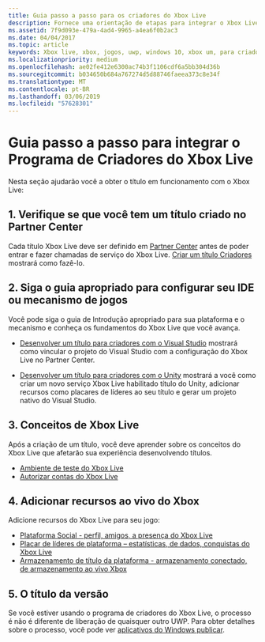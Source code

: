 ```yaml
---
title: Guia passo a passo para os criadores do Xbox Live
description: Fornece uma orientação de etapas para integrar o Xbox Live para o programa de criadores.
ms.assetid: 7f9d093e-479a-4ad4-9965-a4ea6f0b2ac3
ms.date: 04/04/2017
ms.topic: article
keywords: Xbox live, xbox, jogos, uwp, windows 10, xbox um, para criadores
ms.localizationpriority: medium
ms.openlocfilehash: ae02fe412e6300ac74b3f1106cdf6a5bb304d36b
ms.sourcegitcommit: b034650b684a767274d5d88746faeea373c8e34f
ms.translationtype: MT
ms.contentlocale: pt-BR
ms.lasthandoff: 03/06/2019
ms.locfileid: "57628301"
---
```

# <a name="step-by-step-guide-to-integrate-xbox-live-creators-program"></a>Guia passo a passo para integrar o Programa de Criadores do Xbox Live

Nesta seção ajudarão você a obter o título em funcionamento com o Xbox Live:

## <a name="1-ensure-you-have-a-title-created-in-partner-center"></a>1. Verifique se que você tem um título criado no Partner Center
Cada título Xbox Live deve ser definido em [Partner Center](https://partner.microsoft.com/dashboard) antes de poder entrar e fazer chamadas de serviço do Xbox Live.  [Criar um título Criadores](create-and-test-a-new-creators-title.md) mostrará como fazê-lo.

## <a name="2-follow-the-appropriate-guide-to-setup-your-ide-or-game-engine"></a>2. Siga o guia apropriado para configurar seu IDE ou mecanismo de jogos
Você pode siga o guia de Introdução apropriado para sua plataforma e o mecanismo e conheça os fundamentos do Xbox Live que você avança.

* [Desenvolver um título para criadores com o Visual Studio](develop-creators-title-with-visual-studio.md) mostrará como vincular o projeto do Visual Studio com a configuração do Xbox Live no Partner Center.

* [Desenvolver um título para criadores com o Unity](develop-creators-title-with-unity.md) mostrará a você como criar um novo serviço Xbox Live habilitado título do Unity, adicionar recursos como placares de líderes ao seu título e gerar um projeto nativo do Visual Studio.

## <a name="3-xbox-live-concepts"></a>3. Conceitos de Xbox Live
Após a criação de um título, você deve aprender sobre os conceitos do Xbox Live que afetarão sua experiência desenvolvendo títulos.

- [Ambiente de teste do Xbox Live](../xbox-live-sandboxes.md)
- [Autorizar contas do Xbox Live](authorize-xbox-live-accounts.md)

## <a name="4-add-xbox-live-features"></a>4. Adicionar recursos ao vivo do Xbox

Adicione recursos do Xbox Live para seu jogo:

- [Plataforma Social - perfil, amigos, a presença do Xbox Live](../social-platform/social-platform.md)
- [Placar de líderes de plataforma – estatísticas, de dados, conquistas do Xbox Live](../data-platform/data-platform.md)
- [Armazenamento de título da plataforma - armazenamento conectado, de armazenamento ao vivo Xbox](../storage-platform/storage-platform.md)

## <a name="5-release-your-title"></a>5. O título da versão

Se você estiver usando o programa de criadores do Xbox Live, o processo é não é diferente de liberação de quaisquer outro UWP.  Para obter detalhes sobre o processo, você pode ver [aplicativos do Windows publicar](https://developer.microsoft.com/en-us/store/publish-apps).
